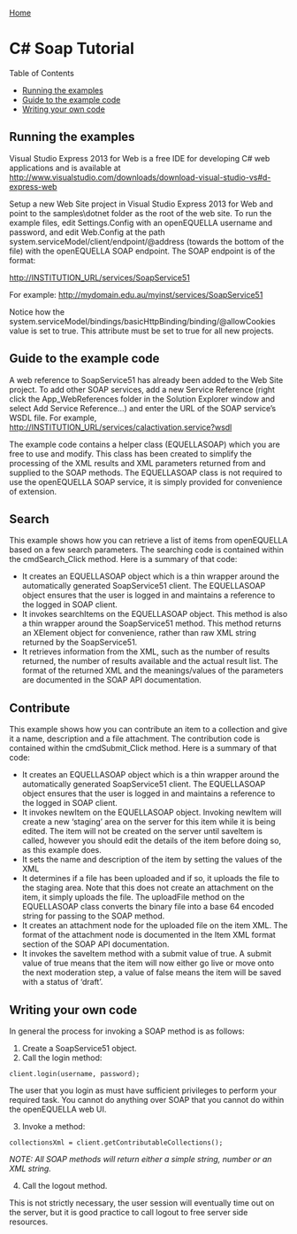 [Home](https://equella.github.io/)

# C# Soap Tutorial

Table of Contents

- [Running the examples](#running-the-examples)
- [Guide to the example code](#guide-to-the-example-code)
- [Writing your own code](#writing-your-own-code)

## Running the examples

Visual Studio Express 2013 for Web is a free IDE for developing C# web applications and is available at <http://www.visualstudio.com/downloads/download-visual-studio-vs#d-express-web>

Setup a new Web Site project in Visual Studio Express 2013 for Web and point to the samples\dotnet folder as the root of the web site. To run the example files, edit Settings.Config with an openEQUELLA username and password, and edit Web.Config at the path system.serviceModel/client/endpoint/@address (towards the bottom of the file) with the openEQUELLA SOAP endpoint. The SOAP endpoint is of the format:

<http://INSTITUTION_URL/services/SoapService51>

For example: <http://mydomain.edu.au/myinst/services/SoapService51>

Notice how the system.serviceModel/bindings/basicHttpBinding/binding/@allowCookies value is set to true. This attribute must be set to true for all new projects.

## Guide to the example code

A web reference to SoapService51 has already been added to the Web Site project. To add other SOAP services, add a new Service Reference (right click the App_WebReferences folder in the Solution Explorer window and select Add Service Reference...) and enter the URL of the SOAP service’s WSDL file. For example, <http://INSTITUTION_URL/services/calactivation.service?wsdl>

The example code contains a helper class (EQUELLASOAP) which you are free to use and modify. This class has been created to simplify the processing of the XML results and XML parameters returned from and supplied to the SOAP methods. The EQUELLASOAP class is not required to use the openEQUELLA SOAP service, it is simply provided for convenience of extension.

## Search

This example shows how you can retrieve a list of items from openEQUELLA based on a few search parameters. The searching code is contained within the cmdSearch_Click method. Here is a summary of that code:

- It creates an EQUELLASOAP object which is a thin wrapper around the automatically generated SoapService51 client. The EQUELLASOAP object ensures that the user is logged in and maintains a reference to the logged in SOAP client.
- It invokes searchItems on the EQUELLASOAP object. This method is also a thin wrapper around the SoapService51 method. This method returns an XElement object for convenience, rather than raw XML string returned by the SoapService51.
- It retrieves information from the XML, such as the number of results returned, the number of results available and the actual result list. The format of the returned XML and the meanings/values of the parameters are documented in the SOAP API documentation.

## Contribute

This example shows how you can contribute an item to a collection and give it a name, description and a file attachment. The contribution code is contained within the cmdSubmit_Click method. Here is a summary of that code:

- It creates an EQUELLASOAP object which is a thin wrapper around the automatically generated SoapService51 client. The EQUELLASOAP object ensures that the user is logged in and maintains a reference to the logged in SOAP client.
- It invokes newItem on the EQUELLASOAP object. Invoking newItem will create a new ‘staging’ area on the server for this item while it is being edited. The item will not be created on the server until saveItem is called, however you should edit the details of the item before doing so, as this example does.
- It sets the name and description of the item by setting the values of the XML
- It determines if a file has been uploaded and if so, it uploads the file to the staging area. Note that this does not create an attachment on the item, it simply uploads the file. The uploadFile method on the EQUELLASOAP class converts the binary file into a base 64 encoded string for passing to the SOAP method.
- It creates an attachment node for the uploaded file on the item XML. The format of the attachment node is documented in the Item XML format section of the SOAP API documentation.
- It invokes the saveItem method with a submit value of true. A submit value of true means that the item will now either go live or move onto the next moderation step, a value of false means the item will be saved with a status of ‘draft’.

## Writing your own code

In general the process for invoking a SOAP method is as follows:

1.  Create a SoapService51 object.
2.  Call the login method:

```
client.login(username, password);
```

The user that you login as must have sufficient privileges to perform your required task. You cannot do anything over SOAP that you cannot do within the openEQUELLA web UI.

3.  Invoke a method:

```
collectionsXml = client.getContributableCollections();
```

_NOTE: All SOAP methods will return either a simple string, number or an XML string._

4.  Call the logout method.

This is not strictly necessary, the user session will eventually time out on the server, but it is good practice to call logout to free server side resources.
